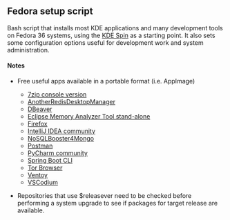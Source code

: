 ## Fedora setup script
Bash script that installs most KDE applications and many development tools on
Fedora 36 systems, using the [KDE Spin](https://spins.fedoraproject.org/kde) as a starting point.
It also sets some configuration options useful for development work and system administration.

#### Notes
- Free useful apps available in a portable format (i.e. AppImage)
  - [7zip console version](https://sourceforge.net/projects/sevenzip)
  - [AnotherRedisDesktopManager](https://github.com/qishibo/AnotherRedisDesktopManager/releases)
  - [DBeaver](https://github.com/dbeaver/dbeaver/releases)
  - [Eclipse Memory Analyzer Tool stand-alone](https://www.eclipse.org/mat/downloads.php)
  - [Firefox](https://download.mozilla.org/?product=firefox-latest-ssl&os=linux64&lang=en-US)
  - [IntelliJ IDEA community](https://www.jetbrains.com/idea/download/download-thanks.html?platform=linux&code=IIC)
  - [NoSQLBooster4Mongo](https://nosqlbooster.com/downloads)
  - [Postman](https://dl.pstmn.io/download/latest/linux64)
  - [PyCharm community](https://www.jetbrains.com/pycharm/download/download-thanks.html?platform=linux&code=PCC)
  - [Spring Boot CLI](https://docs.spring.io/spring-boot/docs/current/reference/html/getting-started.html#getting-started.installing.cli)
  - [Tor Browser](https://www.torproject.org/download/)
  - [Ventoy](https://github.com/ventoy/Ventoy/releases)
  - [VSCodium](https://github.com/VSCodium/vscodium/releases)

- Repositories that use $releasever need to be checked before performing a
system upgrade to see if packages for target release are available.

